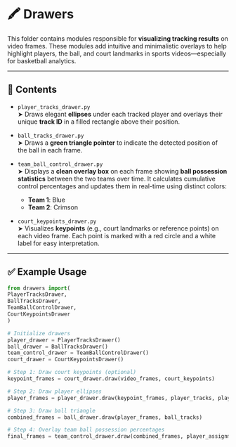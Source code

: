 # 🖍️ Drawers

This folder contains modules responsible for **visualizing tracking results** on video frames. These modules add intuitive and minimalistic overlays to help highlight players, the ball, and court landmarks in sports videos—especially for basketball analytics.

---

## 📁 Contents

- `player_tracks_drawer.py`  
  ➤ Draws elegant **ellipses** under each tracked player and overlays their unique **track ID** in a filled rectangle above their position.

- `ball_tracks_drawer.py`  
  ➤ Draws a **green triangle pointer** to indicate the detected position of the ball in each frame.

- `team_ball_control_drawer.py`  
  ➤ Displays a **clean overlay box** on each frame showing **ball possession statistics** between the two teams over time. It calculates cumulative control percentages and updates them in real-time using distinct colors:  
  - **Team 1**: Blue  
  - **Team 2**: Crimson

- `court_keypoints_drawer.py`  
  ➤ Visualizes **keypoints** (e.g., court landmarks or reference points) on each video frame. Each point is marked with a red circle and a white label for easy interpretation.

---
## ✅ Example Usage


```python
from drawers import(
PlayerTracksDrawer,
BallTracksDrawer,
TeamBallControlDrawer,
CourtKeypointsDrawer
)

# Initialize drawers
player_drawer = PlayerTracksDrawer()
ball_drawer = BallTracksDrawer()
team_control_drawer = TeamBallControlDrawer()
court_drawer = CourtKeypointsDrawer()

# Step 1: Draw court keypoints (optional)
keypoint_frames = court_drawer.draw(video_frames, court_keypoints)

# Step 2: Draw player ellipses
player_frames = player_drawer.draw(keypoint_frames, player_tracks, player_assignments, ball_acquisition)

# Step 3: Draw ball triangle
combined_frames = ball_drawer.draw(player_frames, ball_tracks)

# Step 4: Overlay team ball possession percentages
final_frames = team_control_drawer.draw(combined_frames, player_assignments, ball_acquisition)
